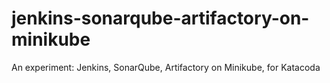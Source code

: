 # jenkins-sonarqube-artifactory-on-minikube
An experiment: Jenkins, SonarQube, Artifactory on Minikube, for Katacoda
